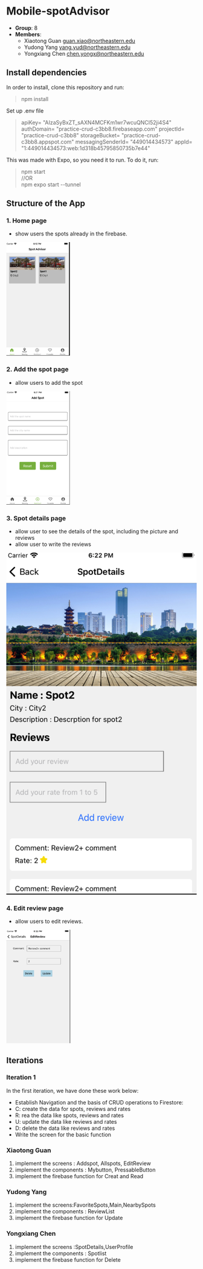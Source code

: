 # Mobile-spotAdvisor

- **Group**: 8
- **Members**:
  - Xiaotong Guan <guan.xiao@northeastern.edu>
  - Yudong Yang	<yang.yud@northeastern.edu>
  - Yongxiang Chen <chen.yongx@northeastern.edu>

## Install dependencies
In order to install, clone this repository and run:
> npm install  

Set up .env file
> apiKey= "AIzaSyBxZT_sAXN4MCFKm1wr7wcuQNCI52ji4S4"
> authDomain= "practice-crud-c3bb8.firebaseapp.com"
> projectId= "practice-crud-c3bb8"
> storageBucket= "practice-crud-c3bb8.appspot.com"
> messagingSenderId= "449014434573"
> appId= "1:449014434573:web:1d318b45795850735b7e44"


This was made with Expo, so you need it to run. To do it, run:
> npm start  
 //OR  
> npm expo start --tunnel


## Structure of the App
### 1. Home page
- show users the spots already in the firebase.

<img src="https://github.com/guanxiaotongyz/Mobile-spotAdviosr/blob/dev_iter_update_delete_basic/pictures/Home.png" height="300" alt="loginpage"/>


### 2. Add the spot page
- allow users to add the spot

<img src="https://github.com/guanxiaotongyz/Mobile-spotAdviosr/blob/dev_iter_update_delete_basic/pictures/AddSpot.png" height="300" alt="loginpage"/>

  
### 3. Spot details page
- allow user to see the details of the spot, including the picture and reviews
- allow user to write the reviews

<img src="https://github.com/guanxiaotongyz/Mobile-spotAdviosr/blob/dev_iter_update_delete_basic/pictures/SpotDetails.png"/>
  
### 4. Edit review page
- allow users to edit reviews.

<img src="https://github.com/guanxiaotongyz/Mobile-spotAdviosr/blob/dev_iter_update_delete_basic/pictures/EditReview.png"  height="300" alt="loginpage"/>

  
## Iterations
### Iteration 1
In the first iteration, we have done these work below:
- Establish Navigation and the basis of CRUD operations to Firestore: 
- C: create the data for spots, reviews and rates
- R: rea the data like spots, reviews and rates
- U: update the data like reviews and rates
- D: delete the data like reviews and rates
- Write the screen for the basic function

### Xiaotong Guan
1. implement the screens : Addspot, Allspots, EditReview
2. implement the components : Mybutton, PressableButton
3. implement the firebase function for Creat and Read

### Yudong Yang

1. implement the screens:FavoriteSpots,Main,NearbySpots
2. implement the components : ReviewList
3. implement the firebase function for Update

### Yongxiang Chen

1. implement the screens :SpotDetails,UserProfile
2. implement the components : Spotlist
3. implement the firebase function for Delete



